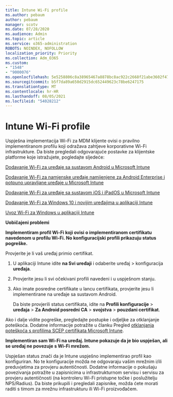 ```yaml
---
title: Intune Wi-Fi profile
ms.author: pebaum
author: pebaum
manager: scotv
ms.date: 07/28/2020
ms.audience: Admin
ms.topic: article
ms.service: o365-administration
ROBOTS: NOINDEX, NOFOLLOW
localization_priority: Priority
ms.collection: Adm_O365
ms.custom:
- "1548"
- "9000076"
ms.openlocfilehash: 5e5258806c8a38965467a8878bc8ac922c2668f21abe3602f479dcdaff8c9b5b
ms.sourcegitcommit: b5f7da89a650d2915dc652449623c78be6247175
ms.translationtype: MT
ms.contentlocale: hr-HR
ms.lasthandoff: 08/05/2021
ms.locfileid: "54028212"
---
```

# <a name="intune-wi-fi-profiles"></a>Intune Wi-Fi profile

Uspješna implementacija Wi-Fi za MDM klijente ovisi o pravilno implementiranom profilu koji odražava zahtjeve korporativne Wi-Fi infrastrukture. Da biste pregledali odgovarajuće postavke za klijentske platforme koje istražujete, pogledajte sljedeće: 

[Dodavanje Wi-Fi za uređaje sa sustavom Android u Microsoft Intune](https://docs.microsoft.com/intune/wi-fi-settings-android)

[Dodavanje Wi-Fi za namjenske uređaje namijenjene za Android Enterprise i potpuno upravljane uređaje u Microsoft Intune](https://docs.microsoft.com/intune/wi-fi-settings-android-enterprise)

[Dodavanje Wi-Fi za uređaje sa sustavom iOS i iPadOS u Microsoft Intune](https://docs.microsoft.com/intune/wi-fi-settings-ios)

[Dodavanje Wi-Fi za Windows 10 i novijim uređajima u aplikaciji Intune](https://docs.microsoft.com/intune/wi-fi-settings-windows)

[Uvoz Wi-Fi za Windows u aplikaciji Intune](https://docs.microsoft.com/intune/wi-fi-settings-import-windows-8-1)

**Uobičajeni problemi**

**Implementiram profil Wi-Fi koji ovisi o implementiranom certifikatu navedenom u profilu Wi-Fi. No konfiguracijski profili prikazuju status pogreške.**

Provjerite je li vaš uređaj primio certifikat.

1. U aplikaciji Intune idite **na Svi uređaji** i odaberite uređaj > konfiguracija **uređaja**.

2. Provjerite jesu li svi očekivani profili navedeni i u uspješnom stanju.

3. Ako imate posredne certifikate u lancu certifikata, provjerite jesu li implementirane na uređaje sa sustavom Android.

    Da biste provjerili status certifikata, idite na **Profili konfiguracije**  >  **uređaja**  >  **Za Android posredni CA**  >  **svojstva**  >  **pouzdani certifikat**.

Ako i dalje vidite pogreške, pregledajte postupke i odjeljke za otklanjanje poteškoća. Dodatne informacije potražite u članku Pregled [otklanjanja poteškoća s profilima SCEP certifikata Microsoft Intune](https://support.microsoft.com/help/4457481/troubleshooting-scep-certificate-profile-deployment-in-intune).

**Implementiran sam Wi-Fi na uređaj. Intune pokazuje da je bio uspješan, ali se uređaj ne povezuje s Wi-Fi mrežom.**

Uspješan status znači da je Intune uspješno implementirao profil kao konfiguriran. No te konfiguracije možda ne odgovaraju vašim mrežnim i/ili preduvjetima za provjeru autentičnosti. Dodatne informacije o pokušaju povezivanja potražite u zapisnicima u infrastrukturnom servisu i servisu za provjeru autentičnosti (na kontroleru Wi-Fi pristupne točke i poslužitelju NPS/Radius). Da biste prikupili i pregledali zapisnike, možda ćete morati raditi s timom za mrežnu infrastrukturu ili Wi-Fi proizvođačem.